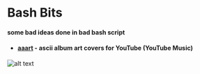 # Bash Bits

#### some bad ideas done in bad bash script

* #### [aaart](https://https://github.com/tomfleet/bash-bits/tree/main/aaart) - ascii album art covers for YouTube (YouTube Music)

![alt text](aaart/assets/cap1.gif)
